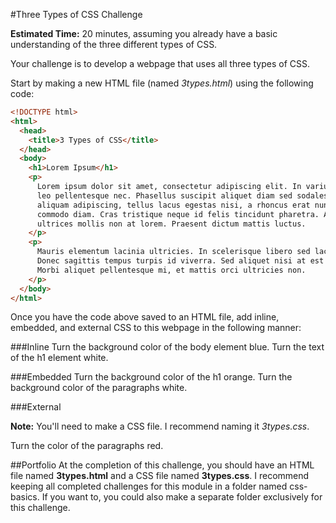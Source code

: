 #Three Types of CSS Challenge

**Estimated Time:** 20 minutes, assuming you already have a basic understanding of the three different types of CSS.

Your challenge is to develop a webpage that uses all three types of CSS.

Start by making a new HTML file (named *3types.html*) using the following code:

```html
<!DOCTYPE html>
<html>
  <head>
    <title>3 Types of CSS</title>
  </head>
  <body>
    <h1>Lorem Ipsum</h1>
    <p>
      Lorem ipsum dolor sit amet, consectetur adipiscing elit. In varius pretium leo, et fermentum 
      leo pellentesque nec. Phasellus suscipit aliquet diam sed sodales. Proin posuere, libero non 
      aliquam adipiscing, tellus lacus egestas nisi, a rhoncus erat nunc quis libero. Proin non 
      commodo diam. Cras tristique neque id felis tincidunt pharetra. Aenean nec lorem at massa 
      ultrices mollis non at lorem. Praesent dictum mattis luctus.
    </p>
    <p>
      Mauris elementum lacinia ultricies. In scelerisque libero sed lacus pharetra eu blandit elit iaculis. 
      Donec sagittis tempus turpis id viverra. Sed aliquet nisi at est iaculis at semper eros laoreet. 
      Morbi aliquet pellentesque mi, et mattis orci ultricies non.
    </p>
  </body>
</html>
```

Once you have the code above saved to an HTML file, add inline, embedded, and external CSS to this webpage in the following manner:

###Inline
Turn the background color of the body element blue. Turn the text of the h1 element white.

###Embedded
Turn the background color of the h1 orange. Turn the background color of the paragraphs white.

###External

**Note:** You'll need to make a CSS file. I recommend naming it *3types.css*.

Turn the color of the paragraphs red.

##Portfolio
At the completion of this challenge, you should have an HTML file named **3types.html** and a CSS file named **3types.css**. I recommend keeping all completed challenges for this module in a folder named css-basics. If you want to, you could also make a separate folder exclusively for this challenge.
